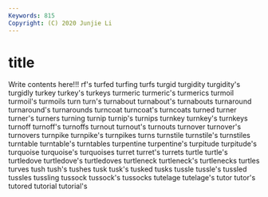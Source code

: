 ```yaml
---
Keywords: 815
Copyright: (C) 2020 Junjie Li
---
```


# title

Write contents here!!!
rf's 
turfed 
turfing 
turfs 
turgid 
turgidity 
turgidity's 
turgidly
turkey 
turkey's 
turkeys 
turmeric 
turmeric's 
turmerics 
turmoil 
turmoil's 
turmoils 
turn
turn's 
turnabout 
turnabout's 
turnabouts 
turnaround 
turnaround's 
turnarounds 
turncoat 
turncoat's 
turncoats
turned 
turner 
turner's 
turners 
turning 
turnip 
turnip's 
turnips 
turnkey 
turnkey's
turnkeys 
turnoff 
turnoff's 
turnoffs 
turnout 
turnout's 
turnouts 
turnover 
turnover's 
turnovers
turnpike 
turnpike's 
turnpikes 
turns 
turnstile 
turnstile's 
turnstiles 
turntable 
turntable's 
turntables
turpentine 
turpentine's 
turpitude 
turpitude's 
turquoise 
turquoise's 
turquoises 
turret 
turret's 
turrets
turtle 
turtle's 
turtledove 
turtledove's 
turtledoves 
turtleneck 
turtleneck's 
turtlenecks 
turtles 
turves
tush 
tush's 
tushes 
tusk 
tusk's 
tusked 
tusks 
tussle 
tussle's 
tussled
tussles 
tussling 
tussock 
tussock's 
tussocks 
tutelage 
tutelage's 
tutor 
tutor's 
tutored
tutorial 
tutorial's 
